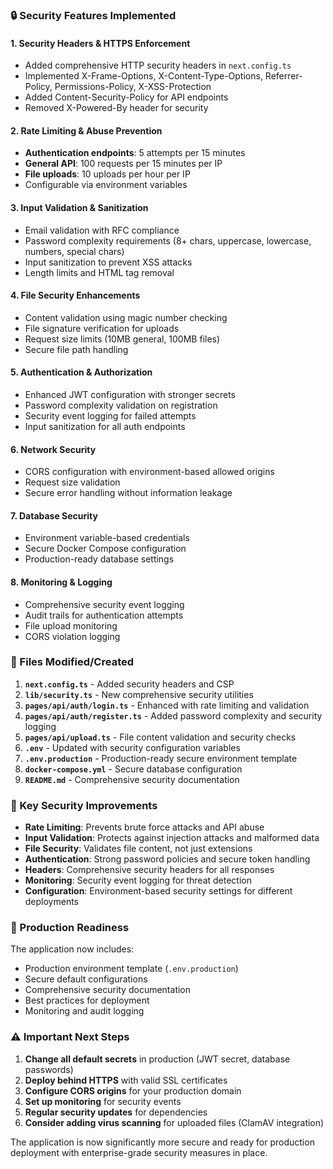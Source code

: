 ### 🔒 Security Features Implemented

#### **1. Security Headers & HTTPS Enforcement**
- Added comprehensive HTTP security headers in `next.config.ts`
- Implemented X-Frame-Options, X-Content-Type-Options, Referrer-Policy, Permissions-Policy, X-XSS-Protection
- Added Content-Security-Policy for API endpoints
- Removed X-Powered-By header for security

#### **2. Rate Limiting & Abuse Prevention**
- **Authentication endpoints**: 5 attempts per 15 minutes
- **General API**: 100 requests per 15 minutes per IP
- **File uploads**: 10 uploads per hour per IP
- Configurable via environment variables

#### **3. Input Validation & Sanitization**
- Email validation with RFC compliance
- Password complexity requirements (8+ chars, uppercase, lowercase, numbers, special chars)
- Input sanitization to prevent XSS attacks
- Length limits and HTML tag removal

#### **4. File Security Enhancements**
- Content validation using magic number checking
- File signature verification for uploads
- Request size limits (10MB general, 100MB files)
- Secure file path handling

#### **5. Authentication & Authorization**
- Enhanced JWT configuration with stronger secrets
- Password complexity validation on registration
- Security event logging for failed attempts
- Input sanitization for all auth endpoints

#### **6. Network Security**
- CORS configuration with environment-based allowed origins
- Request size validation
- Secure error handling without information leakage

#### **7. Database Security**
- Environment variable-based credentials
- Secure Docker Compose configuration
- Production-ready database settings

#### **8. Monitoring & Logging**
- Comprehensive security event logging
- Audit trails for authentication attempts
- File upload monitoring
- CORS violation logging

### 📁 Files Modified/Created

1. **`next.config.ts`** - Added security headers and CSP
2. **`lib/security.ts`** - New comprehensive security utilities
3. **`pages/api/auth/login.ts`** - Enhanced with rate limiting and validation
4. **`pages/api/auth/register.ts`** - Added password complexity and security logging
5. **`pages/api/upload.ts`** - File content validation and security checks
6. **`.env`** - Updated with security configuration variables
7. **`.env.production`** - Production-ready secure environment template
8. **`docker-compose.yml`** - Secure database configuration
9. **`README.md`** - Comprehensive security documentation

### 🔧 Key Security Improvements

- **Rate Limiting**: Prevents brute force attacks and API abuse
- **Input Validation**: Protects against injection attacks and malformed data
- **File Security**: Validates file content, not just extensions
- **Authentication**: Strong password policies and secure token handling
- **Headers**: Comprehensive security headers for all responses
- **Monitoring**: Security event logging for threat detection
- **Configuration**: Environment-based security settings for different deployments

### 🚀 Production Readiness

The application now includes:
- Production environment template (`.env.production`)
- Secure default configurations
- Comprehensive security documentation
- Best practices for deployment
- Monitoring and audit logging

### ⚠️ Important Next Steps

1. **Change all default secrets** in production (JWT secret, database passwords)
2. **Deploy behind HTTPS** with valid SSL certificates
3. **Configure CORS origins** for your production domain
4. **Set up monitoring** for security events
5. **Regular security updates** for dependencies
6. **Consider adding virus scanning** for uploaded files (ClamAV integration)

The application is now significantly more secure and ready for production deployment with enterprise-grade security measures in place.
